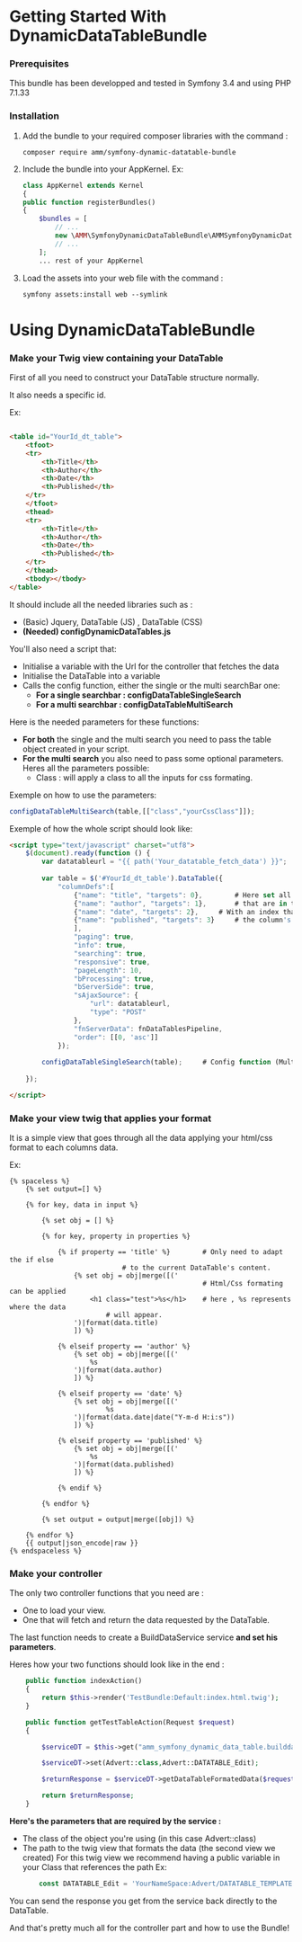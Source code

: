 # Getting Started With DynamicDataTableBundle

### Prerequisites

This bundle has been developped and tested in Symfony 3.4 and using PHP 7.1.33

### Installation

1. Add the bundle to your required composer libraries with the command :
    ```
    composer require amm/symfony-dynamic-datatable-bundle
    ```
2. Include the bundle into your AppKernel. Ex:
    ```php
    class AppKernel extends Kernel
    {
    public function registerBundles()
    {
        $bundles = [
            // ...
            new \AMM\SymfonyDynamicDataTableBundle\AMMSymfonyDynamicDataTableBundle(),
            // ...
        ];
        ... rest of your AppKernel
    ```
3. Load the assets into your web file with the command :
    ```
    symfony assets:install web --symlink
    ```

# Using DynamicDataTableBundle

### Make your Twig view containing your DataTable

First of all you need to construct your DataTable structure normally.

It also needs a specific id.

Ex:

```html

<table id="YourId_dt_table">
    <tfoot>
    <tr>
        <th>Title</th>
        <th>Author</th>
        <th>Date</th>
        <th>Published</th>
    </tr>
    </tfoot>
    <thead>
    <tr>
        <th>Title</th>
        <th>Author</th>
        <th>Date</th>
        <th>Published</th>
    </tr>
    </thead>
    <tbody></tbody>
</table>

```
		
It should include all the needed libraries such as :
- (Basic) Jquery, DataTable (JS) , DataTable (CSS)
- **(Needed) configDynamicDataTables.js**
		
You'll also need a script that:
- Initialise a variable with the Url for the controller that fetches the data
- Initialise the DataTable into a variable 
- Calls the config function, either the single or the multi searchBar one:
    - __For a single searchbar : configDataTableSingleSearch__
    - __For a multi searchbar : configDataTableMultiSearch__

Here is the needed parameters for these functions:
- __For both__ the single and the multi search you need to pass the table object created in your script.
- __For the multi search__ you also need to pass some optional parameters. Heres all the parameters possible:
    - Class  : will apply a class to all the inputs for css formating.

Exemple on how to use the parameters:
```javascript
configDataTableMultiSearch(table,[["class","yourCssClass"]]);
```
    

Exemple of how the whole script should look like:
```html
<script type="text/javascript" charset="utf8">
    $(document).ready(function () {
        var datatableurl = "{{ path('Your_datatable_fetch_data') }}";
    
        var table = $('#YourId_dt_table').DataTable({
            "columnDefs":[
    			{"name": "title", "targets": 0},        # Here set all the columns 
    			{"name": "author", "targets": 1},       # that are in the DataTable	
    			{"name": "date", "targets": 2},		# With an index that represents	
    			{"name": "published", "targets": 3}     # the column's position.
    			],                                     
    			"paging": true,
    			"info": true,
    			"searching": true,
    			"responsive": true,
    			"pageLength": 10,
    			"bProcessing": true,
    			"bServerSide": true,
    			"sAjaxSource": {
    				"url": datatableurl,
    				"type": "POST"
    			},
    			"fnServerData": fnDataTablesPipeline,
    			"order": [[0, 'asc']]
    		});
    		
	    configDataTableSingleSearch(table);		# Config function (Multi or Single Search)
	    
	});

</script>
```
				
### Make your view twig that applies your format
	
It is a simple view that goes through all the data applying your html/css format to each columns data.
		
Ex:
```twig
{% spaceless %}
    {% set output=[] %}

    {% for key, data in input %}

        {% set obj = [] %}

        {% for key, property in properties %}

            {% if property == 'title' %}		# Only need to adapt the if else
							# to the current DataTable's content.
                {% set obj = obj|merge([('
                                                # Html/Css formating can be applied
                    <h1 class="test">%s</h1>	# here , %s represents where the data
						# will appear.
                ')|format(data.title)
                ]) %}

            {% elseif property == 'author' %}
                {% set obj = obj|merge([('
                    %s
                ')|format(data.author)
                ]) %}

            {% elseif property == 'date' %}
                {% set obj = obj|merge([('
                        %s
                ')|format(data.date|date("Y-m-d H:i:s"))
                ]) %}

            {% elseif property == 'published' %}
                {% set obj = obj|merge([('
                    %s
                ')|format(data.published)
                ]) %}

            {% endif %}

        {% endfor %}

        {% set output = output|merge([obj]) %}

    {% endfor %}
    {{ output|json_encode|raw }}
{% endspaceless %}
```
			
### Make your controller
		
The only two controller functions that you need are :

- One to load your view.
- One that will fetch and return the data requested by the DataTable.
					
The last function needs to create a BuildDataService service __and set his parameters__.

Heres how your two functions should look like in the end :
```php
    public function indexAction()
    {
        return $this->render('TestBundle:Default:index.html.twig');
    }

    public function getTestTableAction(Request $request)
    {

        $serviceDT = $this->get("amm_symfony_dynamic_data_table.builddataservice");

        $serviceDT->set(Advert::class,Advert::DATATABLE_Edit);

        $returnResponse = $serviceDT->getDataTableFormatedData($request);

        return $returnResponse;
    }
```

**Here's the parameters that are required by the service :**

- The class of the object you're using (in this case Advert::class)
- The path to the twig view that formats the data (the second view we created)
    For this twig view we recommend having a public variable in your Class that references the path
    Ex:
    ```php
        const DATATABLE_Edit = 'YourNameSpace:Advert/DATATABLE_TEMPLATES:dataFormating.html.twig';
    ```
You can send the response you get from the service back directly to the DataTable.

And that's pretty much all for the controller part and how to use the Bundle!

			
				
